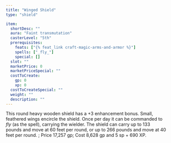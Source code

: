 ```yaml
---
title: "Winged Shield"
type: "shield"

item:
  shortDesc: ""
  aura: "Faint transmutation"
  casterLevel: "5th"
  prerequisites:
    feats: ["{% feat_link craft-magic-arms-and-armor %}"]
    spells: ["_fly_"]
    special: []
  slot: ""
  marketPrice: 0
  marketPriceSpecial: ""
  costToCreate:
    gp: 0
    xp: 0
  costToCreateSpecial: ""
  weight: ""
  description: ""
---
```

This round heavy wooden shield has a +3 enhancement bonus. Small, feathered wings encircle the shield.
Once per day it can be commanded to _fly_ (as the spell), carrying the wielder. The shield can carry up to 133 pounds and move at 60 feet per round, or up to 266 pounds and move at 40 feet per round.
; Price 17,257 gp; Cost 8,628 gp and 5 sp + 690 XP.
